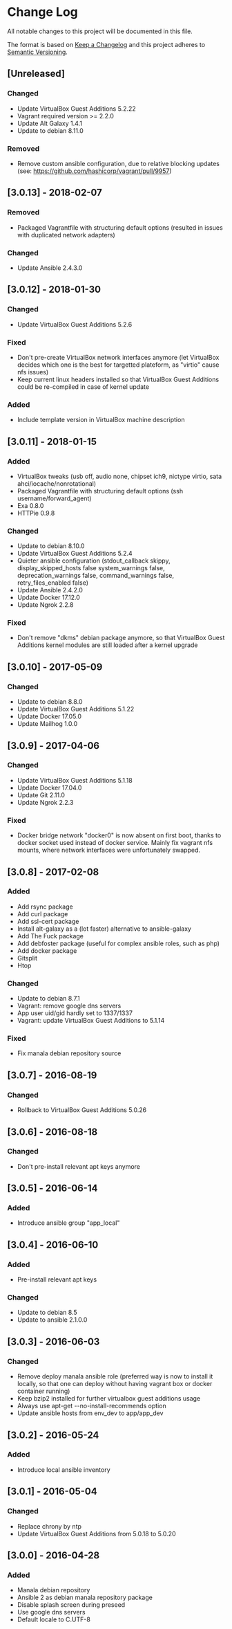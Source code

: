 # Change Log
All notable changes to this project will be documented in this file.

The format is based on [Keep a Changelog](http://keepachangelog.com/)
and this project adheres to [Semantic Versioning](http://semver.org/).

## [Unreleased]
### Changed
- Update VirtualBox Guest Additions 5.2.22
- Vagrant required version >= 2.2.0
- Update Alt Galaxy 1.4.1
- Update to debian 8.11.0

### Removed
- Remove custom ansible configuration, due to relative blocking updates
  (see: https://github.com/hashicorp/vagrant/pull/9957)

## [3.0.13] - 2018-02-07
### Removed
- Packaged Vagrantfile with structuring default options (resulted in issues with
  duplicated network adapters)

### Changed
- Update Ansible 2.4.3.0

## [3.0.12] - 2018-01-30
### Changed
- Update VirtualBox Guest Additions 5.2.6

### Fixed
- Don't pre-create VirtualBox network interfaces anymore (let VirtualBox decides
  which one is the best for targetted plateform, as "virtio" cause nfs issues)
- Keep current linux headers installed so that VirtualBox Guest Additions could be
  re-compiled in case of kernel update

### Added
- Include template version in VirtualBox machine description

## [3.0.11] - 2018-01-15
### Added
- VirtualBox tweaks (usb off, audio none, chipset ich9, nictype virtio, sata ahci/iocache/nonrotational)
- Packaged Vagrantfile with structuring default options (ssh username/forward_agent)
- Exa 0.8.0
- HTTPie 0.9.8

### Changed
- Update to debian 8.10.0
- Update VirtualBox Guest Additions 5.2.4
- Quieter ansible configuration (stdout_callback skippy, display_skipped_hosts false
  system_warnings false, deprecation_warnings false, command_warnings false,
  retry_files_enabled false)
- Update Ansible 2.4.2.0
- Update Docker 17.12.0
- Update Ngrok 2.2.8

### Fixed
- Don't remove "dkms" debian package anymore, so that VirtualBox Guest
  Additions kernel modules are still loaded after a kernel upgrade

## [3.0.10] - 2017-05-09
### Changed
- Update to debian 8.8.0
- Update VirtualBox Guest Additions 5.1.22
- Update Docker 17.05.0
- Update Mailhog 1.0.0

## [3.0.9] - 2017-04-06
### Changed
- Update VirtualBox Guest Additions 5.1.18
- Update Docker 17.04.0
- Update Git 2.11.0
- Update Ngrok 2.2.3

### Fixed
- Docker bridge network "docker0" is now absent on first boot, thanks to
  docker socket used instead of docker service. Mainly fix vagrant nfs mounts,
  where network interfaces were unfortunately swapped.

## [3.0.8] - 2017-02-08
### Added
- Add rsync package
- Add curl package
- Add ssl-cert package
- Install alt-galaxy as a (lot faster) alternative to ansible-galaxy
- Add The Fuck package
- Add debfoster package (useful for complex ansible roles, such as php)
- Add docker package
- Gitsplit
- Htop

### Changed
- Update to debian 8.7.1
- Vagrant: remove google dns servers
- App user uid/gid hardly set to 1337/1337
- Vagrant: update VirtualBox Guest Additions to 5.1.14

### Fixed
- Fix manala debian repository source

## [3.0.7] - 2016-08-19
### Changed
- Rollback to VirtualBox Guest Additions 5.0.26

## [3.0.6] - 2016-08-18
### Changed
- Don't pre-install relevant apt keys anymore

## [3.0.5] - 2016-06-14
### Added
- Introduce ansible group "app_local"

## [3.0.4] - 2016-06-10
### Added
- Pre-install relevant apt keys

### Changed
- Update to debian 8.5
- Update to ansible 2.1.0.0

## [3.0.3] - 2016-06-03
### Changed
- Remove deploy manala ansible role (preferred way is now to install it locally, so that one can deploy without having vagrant box or docker container running)
- Keep bzip2 installed for further virtualbox guest additions usage
- Always use apt-get --no-install-recommends option
- Update ansible hosts from env_dev to app/app_dev

## [3.0.2] - 2016-05-24
### Added
- Introduce local ansible inventory

## [3.0.1] - 2016-05-04
### Changed
- Replace chrony by ntp
- Update VirtualBox Guest Additions from 5.0.18 to 5.0.20

## [3.0.0] - 2016-04-28
### Added
- Manala debian repository
- Ansible 2 as debian manala repository package
- Disable splash screen during preseed
- Use google dns servers
- Default locale to C.UTF-8
